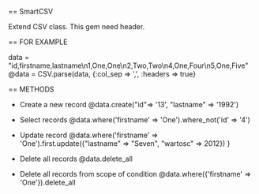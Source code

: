 == SmartCSV

Extend CSV class.
This gem need header.

== FOR EXAMPLE

  data = "id,firstname,lastname\n1,One,One\n2,Two,Two\n4,One,Four\n5,One,Five"
  @data = CSV.parse(data, {:col_sep => ',', :headers => true}

== METHODS

* Create a new record
   @data.create("id"=> '13', "lastname" => '1992')

* Select records
   @data.where('firstname' => 'One').where_not('id' => '4')

* Update record
   @data.where('firstname' => 'One').first.update({"lastname" => "Seven", "wartosc" => 2012}) }

* Delete all records
   @data.delete_all

* Delete all records from scope of condition
   @data.where({'firstname' => 'One'}).delete_all

